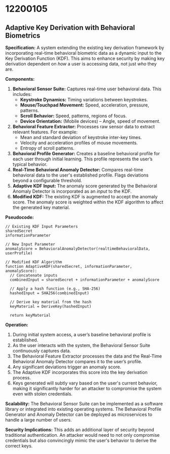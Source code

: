 # 12200105

## Adaptive Key Derivation with Behavioral Biometrics

**Specification:** A system extending the existing key derivation framework by incorporating real-time behavioral biometric data as a dynamic input to the Key Derivation Function (KDF). This aims to enhance security by making key derivation dependent on *how* a user is accessing data, not just *who* they are.

**Components:**

1.  **Behavioral Sensor Suite:** Captures real-time user behavioral data. This includes:
    *   **Keystroke Dynamics:** Timing variations between keystrokes.
    *   **Mouse/Touchpad Movement:** Speed, acceleration, pressure, patterns.
    *   **Scroll Behavior:** Speed, patterns, regions of focus.
    *   **Device Orientation:** (Mobile devices) – Angle, speed of movement.
2.  **Behavioral Feature Extractor:** Processes raw sensor data to extract relevant features. For example:
    *   Mean and standard deviation of keystroke inter-key times.
    *   Velocity and acceleration profiles of mouse movements.
    *   Entropy of scroll patterns.
3.  **Behavioral Profile Generator:** Creates a baseline behavioral profile for each user through initial learning. This profile represents the user’s typical behavior.
4.  **Real-Time Behavioral Anomaly Detector:** Compares real-time behavioral data to the user's established profile. Flags deviations beyond a configurable threshold.
5.  **Adaptive KDF Input:** The anomaly score generated by the Behavioral Anomaly Detector is incorporated as an *input* to the KDF.
6.  **Modified KDF:** The existing KDF is augmented to accept the anomaly score. The anomaly score is weighted within the KDF algorithm to affect the generated key material.

**Pseudocode:**

```
// Existing KDF Input Parameters
sharedSecret
informationParameter

// New Input Parameter
anomalyScore = BehavioralAnomalyDetector(realtimeBehavioralData, userProfile)

// Modified KDF Algorithm
function AdaptiveKDF(sharedSecret, informationParameter, anomalyScore):
  // Concatenate inputs
  combinedInput = sharedSecret + informationParameter + anomalyScore

  // Apply a hash function (e.g., SHA-256)
  hashedInput = SHA256(combinedInput)

  // Derive key material from the hash
  keyMaterial = DeriveKey(hashedInput)

  return keyMaterial
```

**Operation:**

1.  During initial system access, a user’s baseline behavioral profile is established.
2.  As the user interacts with the system, the Behavioral Sensor Suite continuously captures data.
3.  The Behavioral Feature Extractor processes the data and the Real-Time Behavioral Anomaly Detector compares it to the user’s profile.
4.  Any significant deviations trigger an anomaly score.
5.  The Adaptive KDF incorporates this score into the key derivation process.
6.  Keys generated will subtly vary based on the user's current behavior, making it significantly harder for an attacker to compromise the system even with stolen credentials.



**Scalability:**  The Behavioral Sensor Suite can be implemented as a software library or integrated into existing operating systems.  The Behavioral Profile Generator and Anomaly Detector can be deployed as microservices to handle a large number of users.

**Security Implications:**  This adds an additional layer of security beyond traditional authentication.  An attacker would need to not only compromise credentials but also convincingly mimic the user's behavior to derive the correct keys.